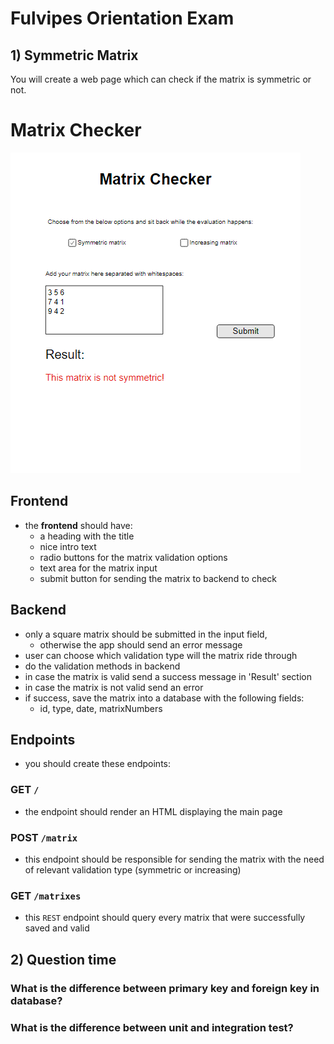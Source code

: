 # Fulvipes Orientation Exam

## 1) Symmetric Matrix

You will create a web page which can check if the matrix is symmetric or not.

# Matrix Checker

![main](assets/index1.png)

## Frontend

  - the **frontend** should have:
    - a heading with the title
    - nice intro text
    - radio buttons for the matrix validation options
    - text area for the matrix input
    - submit button for sending the matrix to backend to check


## Backend

  - only a square matrix should be submitted in the input field,
    - otherwise the app should send an error message
  - user can choose which validation type will the matrix ride through
  - do the validation methods in backend
  - in case the matrix is valid send a success message in 'Result' section
  - in case the matrix is not valid send an error
  - if success, save the matrix into a database with the following fields:
    - id, type, date, matrixNumbers


## Endpoints
  - you should create these endpoints:

### GET `/`
  - the endpoint should render an HTML displaying the main page

### POST `/matrix`
  - this endpoint should be responsible for sending the matrix with the need of relevant validation type (symmetric or increasing)

### GET `/matrixes`
  - this `REST` endpoint should query every matrix that were successfully saved and valid

## 2) Question time

### What is the difference between primary key and foreign key in database?

### What is the difference between unit and integration test?
